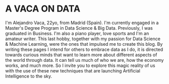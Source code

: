 # A VACA ON DATA

I'm Alejandro Vaca, 22yo, from Madrid (Spain). I'm currently engaged in a Master's Degree Program in Data Science & Big Data. 
Previously, I was graduated in Business. I'm also a piano player, love sports and I'm an amateur writer. 
This last hobby, together with my passion for Data Science & Machine Learning, were the ones that impulsed me to create this blog.
By writing these pages I intend for others to embrace data as I do, it is directed towards curious minds that want to learn more about different aspects of the world through data. 
It can tell us much of who we are, how the economy works, and much more. 
So I invite you to explore this magic reality of us with the use of these new techniques that are launching Artificial Intelligence to the sky. 
